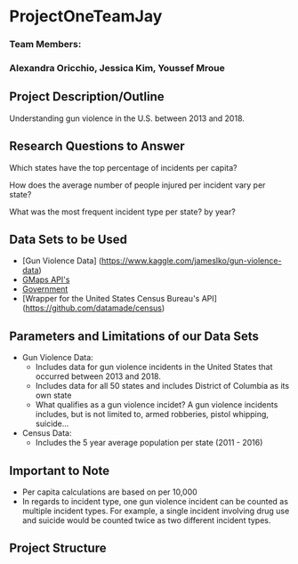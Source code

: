 # ProjectOneTeamJay
### Team Members:
### Alexandra Oricchio, Jessica Kim, Youssef Mroue

## Project Description/Outline
Understanding gun violence in the U.S. between 2013 and 2018.

## Research Questions to Answer
Which states have the top percentage of incidents per capita?

How does the average number of people injured per incident vary per state?

What was the most frequent incident type per state? by year?
  
## Data Sets to be Used
* [Gun Violence Data] (https://www.kaggle.com/jameslko/gun-violence-data)
* [GMaps API's](developers.google.com/apis-explorer)
* [Government](census.gov/data.html)
* [Wrapper for the United States Census Bureau's API] (https://github.com/datamade/census)

## Parameters and Limitations of our Data Sets
* Gun Violence Data:
  * Includes data for gun violence incidents in the United States that occurred between 2013 and 2018.
  * Includes data for all 50 states and includes District of Columbia as its own state
  * What qualifies as a gun violence incidet? A gun violence incidents includes, but is not limited to, armed robberies, pistol whipping, suicide...
* Census Data:
  * Includes the 5 year average population per state (2011 - 2016)
  
 ## Important to Note
 * Per capita calculations are based on per 10,000
 * In regards to incident type, one gun violence incident can be counted as multiple incident types. For example, a single incident involving drug use and suicide would be counted twice as two different incident types.
 
 ## Project Structure
